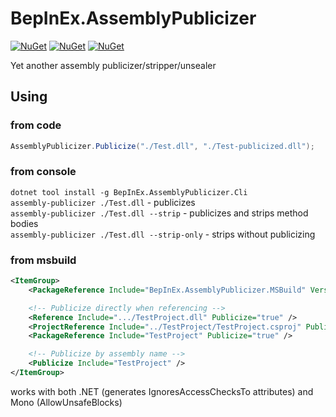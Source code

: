 # BepInEx.AssemblyPublicizer

[![NuGet](https://img.shields.io/nuget/v/BepInEx.AssemblyPublicizer?label=BepInEx.AssemblyPublicizer&logo=NuGet)](https://www.nuget.org/packages/BepInEx.AssemblyPublicizer)
[![NuGet](https://img.shields.io/nuget/v/BepInEx.AssemblyPublicizer.MSBuild?label=BepInEx.AssemblyPublicizer.MSBuild&logo=NuGet)](https://www.nuget.org/packages/BepInEx.AssemblyPublicizer.MSBuild)
[![NuGet](https://img.shields.io/nuget/v/BepInEx.AssemblyPublicizer.Cli?label=BepInEx.AssemblyPublicizer.Cli&logo=NuGet)](https://www.nuget.org/packages/BepInEx.AssemblyPublicizer.Cli)

Yet another assembly publicizer/stripper/unsealer

## Using

### from code
```cs
AssemblyPublicizer.Publicize("./Test.dll", "./Test-publicized.dll");
```

### from console
`dotnet tool install -g BepInEx.AssemblyPublicizer.Cli`  
`assembly-publicizer ./Test.dll` - publicizes  
`assembly-publicizer ./Test.dll --strip` - publicizes and strips method bodies  
`assembly-publicizer ./Test.dll --strip-only` - strips without publicizing  

### from msbuild
```xml
<ItemGroup>
    <PackageReference Include="BepInEx.AssemblyPublicizer.MSBuild" Version="0.4.1" PrivateAssets="all" />

    <!-- Publicize directly when referencing -->
    <Reference Include=".../TestProject.dll" Publicize="true" />
    <ProjectReference Include="../TestProject/TestProject.csproj" Publicize="true" />
    <PackageReference Include="TestProject" Publicize="true" />

    <!-- Publicize by assembly name -->
    <Publicize Include="TestProject" />
</ItemGroup>
```

works with both .NET (generates IgnoresAccessChecksTo attributes) and Mono (AllowUnsafeBlocks)
